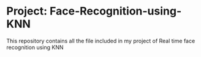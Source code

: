 # Project:  Face-Recognition-using-KNN
This repository contains all the file included in my project of Real time face recognition using KNN
